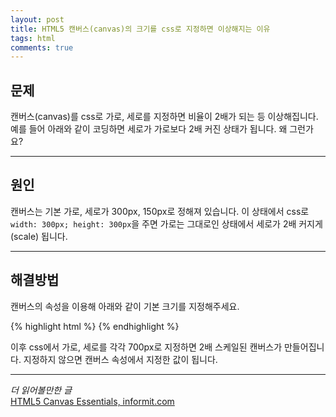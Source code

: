 ```yaml
---
layout: post
title: HTML5 캔버스(canvas)의 크기를 css로 지정하면 이상해지는 이유
tags: html
comments: true
---
```


## 문제

캔버스(canvas)를 css로 가로, 세로를 지정하면 비율이 2배가 되는 등 이상해집니다. 예를 들어 아래와 같이 코딩하면 세로가 가로보다 2배 커진 상태가 됩니다. 왜 그런가요?

---

## 원인

캔버스는 기본 가로, 세로가 300px, 150px로 정해져 있습니다. 이 상태에서 css로 `width: 300px; height: 300px`을 주면 가로는 그대로인 상태에서 세로가 2배 커지게(scale) 됩니다.

---

## 해결방법

캔버스의 속성을 이용해 아래와 같이 기본 크기를 지정해주세요.

{% highlight html %}
<canvas id="mycanvas" width="350" height="350"></canvas>
{% endhighlight %}

이후 css에서 가로, 세로를 각각 700px로 지정하면 2배 스케일된 캔버스가 만들어집니다. 지정하지 않으면 캔버스 속성에서 지정한 값이 됩니다.

---

_더 읽어볼만한 글_  
[HTML5 Canvas Essentials, informit.com](http://www.informit.com/articles/article.aspx?p=1903884)
